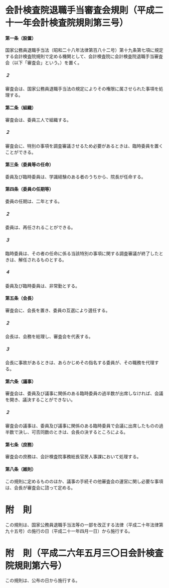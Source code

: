 # 会計検査院退職手当審査会規則（平成二十一年会計検査院規則第三号）
#### 第一条（設置）
国家公務員退職手当法（昭和二十八年法律第百八十二号）第十九条第七項に規定する会計検査院規則で定める機関として、会計検査院に会計検査院退職手当審査会（以下「審査会」という。）を置く。
##### ２
審査会は、国家公務員退職手当法の規定によりその権限に属させられた事項を処理する。
#### 第二条（組織）
審査会は、委員三人で組織する。
##### ２
審査会に、特別の事項を調査審議させるため必要があるときは、臨時委員を置くことができる。
#### 第三条（委員等の任命）
委員及び臨時委員は、学識経験のある者のうちから、院長が任命する。
#### 第四条（委員の任期等）
委員の任期は、二年とする。
##### ２
委員は、再任されることができる。
##### ３
臨時委員は、その者の任命に係る当該特別の事項に関する調査審議が終了したときは、解任されるものとする。
##### ４
委員及び臨時委員は、非常勤とする。
#### 第五条（会長）
審査会に、会長を置き、委員の互選により選任する。
##### ２
会長は、会務を総理し、審査会を代表する。
##### ３
会長に事故があるときは、あらかじめその指名する委員が、その職務を代理する。
#### 第六条（議事）
審査会は、委員及び議事に関係のある臨時委員の過半数が出席しなければ、会議を開き、議決することができない。
##### ２
審査会の議事は、委員及び議事に関係のある臨時委員で会議に出席したものの過半数で決し、可否同数のときは、会長の決するところによる。
#### 第七条（庶務）
審査会の庶務は、会計検査院事務総長官房人事課において処理する。
#### 第八条（雑則）
この規則に定めるもののほか、議事の手続その他審査会の運営に関し必要な事項は、会長が審査会に諮って定める。
# 附　則
この規則は、国家公務員退職手当法等の一部を改正する法律（平成二十年法律第九十五号）の施行の日（平成二十一年四月一日）から施行する。
# 附　則（平成二六年五月三〇日会計検査院規則第六号）
この規則は、公布の日から施行する。
